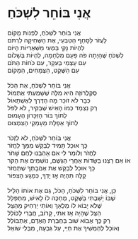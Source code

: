 # אֲנִי בּוֹחֵר לִשְׁכֹּחַ

אֲנִי בּוֹחֵר לִשְׁכֹּחַ, לְפַנּוֹת מָקוֹם\
לַעֲזֹר לַּסָּחַף הַטִּבְעִי, אֶת הַשְּׁחִיקָה לִרְתֹּם\
לִהְיוֹת נָקִי בַּמְּעִי מִשְּׁאֵרִיּוֹת הַיּוֹם\
לִשְׁכֹּחַ שֶׁהָיְתָה פֹּה פַּעַם מִלְחָמָה, לִהְיוֹת בְּשָׁלוֹם\
עִם עַצְמִי בְּעִקָּר, עִם כֹּחוֹת הַתֹּם\
עִם הַשֶּׁקֶט, הַצְּמָחִים, הַמָּקוֹם\
\
אֲנִי בּוֹחֵר לִשְׁכֹּחַ, אֶת הַכֹּל\
סְקְלֶרוֹזָה הִיא מִלָּה שֶׁשָּׁמַעְתִּי אֶתְמוֹל\
כְּבָר לֹא זוֹכֵר מָה הַדֶּרֶךְ לְאֶשְׁתָּאוֹל\
רַק נִצְמַד כְּמוֹ הָאִישׁ שֶׁבַּקִּיר, לֹא לִפֹּל\
לְתוֹךְ בּוֹר הַזִּכָּרוֹן הֶעָמוּם\
לְתוֹךְ אַפֵלָּת מַעָמְקֵי הַצִּמְצוּם\
\
אֲנִי בּוֹחֵר לִשְׁכֹּחַ, לֹא לִזְכֹּר\
כָּךְ אוּכַל תָּמִיד לְבַקֵּשׁ מִמֵּךְ לַחֲזֹר\
לַחֲזֹר וְלוֹמַר לִי אִם אָהַבְנוּ לֶחֶם שָׁחֹר\
אוֹ אִם רַצְנוּ בַּשָּׂדוֹת אַחֲרֵי הַגֶּשֶׁם, נוֹשְׁמִים אֶת הַקֹּר\
כָּךְ אוּכַל לְבַקֵּשׁ אֶת אַהֲבָתֵךְ שֶׁתַּחֲזֹר\
קַלָּה תִּהְיֶה אָז יָדְךָ, כְּמַגָּע הַצִּפּוֹר\
\
כֵּן, אֲנִי בּוֹחֵר לִשְׁכֹּחַ, הַכֹּל, גַּם אֶת אוֹתוֹ הַלֵּיל\
שֶׁבּוֹ יָשַׁבְתִּי בַּשֶּׁקֶט, מְחַכֶּה לוֹ לָאִישׁ, מִתְפַּלֵּל\
שֶׁלֹּא יָבוֹא לוֹ מַלְאָךְ וְאוֹתִי יַרְחִיק מֵהַצֵּל\
הַצֵּל שֶׁהָיָה אָז אִתִּי, קָרוֹב, חֲבֵרִי לַכּוֹלֵל\
רַק כָּךְ אָבוֹא שׁוּב בְּחֶבְרַת הָאָדָם, אֶתְבּוֹלֵל\
וְאוֹכֵל לְהַמְשִׁיךְ אֶת חַיַּי, עַל גִּבְעָה, מִבְּלִי שׁוֹאֵל
